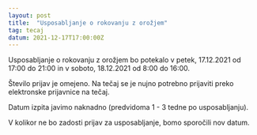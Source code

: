```yaml
---
layout: post
title:  "Usposabljanje o rokovanju z orožjem"
tag: tecaj
datum: 2021-12-17T17:00:00Z
---
```


Usposabljanje o rokovanju z orožjem bo potekalo v petek, 17.12.2021 od 17:00 do 21:00 in
v soboto, 18.12.2021 od 8:00 do 16:00.

Število prijav je omejeno. Na tečaj se je nujno potrebno prijaviti preko elektronske prijavnice na tečaj.

Datum izpita javimo naknadno (predvidoma 1 - 3 tedne po usposabljanju).

V kolikor ne bo zadosti prijav za usposabljanje, bomo sporočili nov datum.
